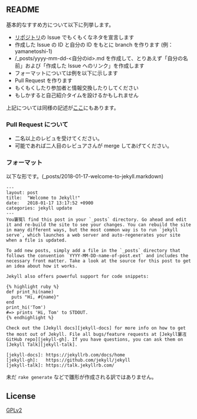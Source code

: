 ## README

基本的なすすめ方について以下に列挙します。

- [リポジトリ](https://github.com/tabpot-mokumoku/tabpot-mokumoku.github.com/)の Issue でもくもくなネタを宣言します
- 作成した Issue の ID と自分の ID をもとに branch を作ります (例：yamanetoshi-1)
- /_posts/yyyy-mm-dd-<自分のid>.md を作成して、とりあえず「自分の名前」および「作成した Issue へのリンク」を作成します
- フォーマットについては例を以下に示します
- Pull Request を作ります
- もくもくしたり参加者と情報交換したりしてください
- もしかすると自己紹介タイムを設けるかもしれません

上記については同様の記述が[ここ](http://okinawadevops.github.io/)にもあります。

### Pull Request について

- 二名以上のレビュを受けてください。
- 可能であれば二人目のレビュアさんが merge してあげてください。

### フォーマット

以下な形です。(_posts/2018-01-17-welcome-to-jekyll.markdown)

```
---
layout: post
title:  "Welcome to Jekyll!"
date:   2018-01-17 13:17:52 +0900
categories: jekyll update
---
You窶冤l find this post in your `_posts` directory. Go ahead and edit it and re-build the site to see your changes. You can rebuild the site in many different ways, but the most common way is to run `jekyll serve`, which launches a web server and auto-regenerates your site when a file is updated.

To add new posts, simply add a file in the `_posts` directory that follows the convention `YYYY-MM-DD-name-of-post.ext` and includes the necessary front matter. Take a look at the source for this post to get an idea about how it works.

Jekyll also offers powerful support for code snippets:

{% highlight ruby %}
def print_hi(name)
  puts "Hi, #{name}"
end
print_hi('Tom')
#=> prints 'Hi, Tom' to STDOUT.
{% endhighlight %}

Check out the [Jekyll docs][jekyll-docs] for more info on how to get the most out of Jekyll. File all bugs/feature requests at [Jekyll窶冱 GitHub repo][jekyll-gh]. If you have questions, you can ask them on [Jekyll Talk][jekyll-talk].

[jekyll-docs]: https://jekyllrb.com/docs/home
[jekyll-gh]:   https://github.com/jekyll/jekyll
[jekyll-talk]: https://talk.jekyllrb.com/
```

未だ `rake generate` などで雛形が作成される訳ではありません。

## License

[GPLv2](http://www.gnu.org/licenses/gpl-2.0.html)